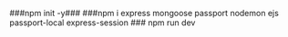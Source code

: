 ###npm init -y###
###npm i express mongoose passport nodemon ejs passport-local express-session ###
npm run dev
